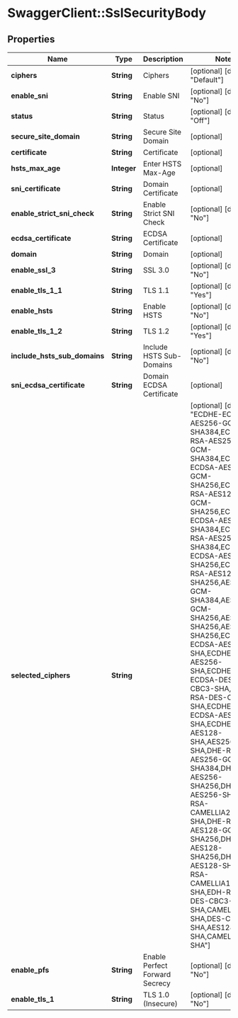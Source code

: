 # SwaggerClient::SslSecurityBody

## Properties
Name | Type | Description | Notes
------------ | ------------- | ------------- | -------------
**ciphers** | **String** | Ciphers | [optional] [default to &quot;Default&quot;]
**enable_sni** | **String** | Enable SNI | [optional] [default to &quot;No&quot;]
**status** | **String** | Status | [optional] [default to &quot;Off&quot;]
**secure_site_domain** | **String** | Secure Site Domain | [optional] 
**certificate** | **String** | Certificate | [optional] 
**hsts_max_age** | **Integer** | Enter HSTS Max-Age | [optional] 
**sni_certificate** | **String** | Domain Certificate | [optional] 
**enable_strict_sni_check** | **String** | Enable Strict SNI Check | [optional] [default to &quot;No&quot;]
**ecdsa_certificate** | **String** | ECDSA Certificate | [optional] 
**domain** | **String** | Domain | [optional] 
**enable_ssl_3** | **String** | SSL 3.0 | [optional] [default to &quot;No&quot;]
**enable_tls_1_1** | **String** | TLS 1.1 | [optional] [default to &quot;Yes&quot;]
**enable_hsts** | **String** | Enable HSTS | [optional] [default to &quot;No&quot;]
**enable_tls_1_2** | **String** | TLS 1.2 | [optional] [default to &quot;Yes&quot;]
**include_hsts_sub_domains** | **String** | Include HSTS Sub-Domains | [optional] [default to &quot;No&quot;]
**sni_ecdsa_certificate** | **String** | Domain ECDSA Certificate | [optional] 
**selected_ciphers** | **String** |  | [optional] [default to &quot;ECDHE-ECDSA-AES256-GCM-SHA384,ECDHE-RSA-AES256-GCM-SHA384,ECDHE-ECDSA-AES128-GCM-SHA256,ECDHE-RSA-AES128-GCM-SHA256,ECDHE-ECDSA-AES256-SHA384,ECDHE-RSA-AES256-SHA384,ECDHE-ECDSA-AES128-SHA256,ECDHE-RSA-AES128-SHA256,AES256-GCM-SHA384,AES128-GCM-SHA256,AES256-SHA256,AES128-SHA256,ECDHE-ECDSA-AES256-SHA,ECDHE-RSA-AES256-SHA,ECDHE-ECDSA-DES-CBC3-SHA,ECDHE-RSA-DES-CBC3-SHA,ECDHE-ECDSA-AES128-SHA,ECDHE-RSA-AES128-SHA,AES256-SHA,DHE-RSA-AES256-GCM-SHA384,DHE-RSA-AES256-SHA256,DHE-RSA-AES256-SHA,DHE-RSA-CAMELLIA256-SHA,DHE-RSA-AES128-GCM-SHA256,DHE-RSA-AES128-SHA256,DHE-RSA-AES128-SHA,DHE-RSA-CAMELLIA128-SHA,EDH-RSA-DES-CBC3-SHA,CAMELLIA256-SHA,DES-CBC3-SHA,AES128-SHA,CAMELLIA128-SHA&quot;]
**enable_pfs** | **String** | Enable Perfect Forward Secrecy | [optional] [default to &quot;No&quot;]
**enable_tls_1** | **String** | TLS 1.0 (Insecure) | [optional] [default to &quot;No&quot;]



